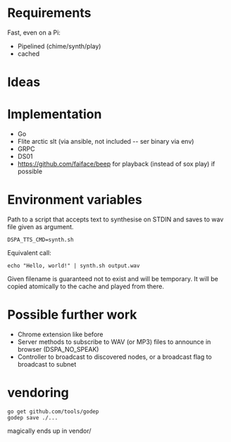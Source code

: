 # Requirements

Fast, even on a Pi:
* Pipelined (chime/synth/play)
* cached


# Ideas

# Implementation
* Go
* Flite arctic slt (via ansible, not included -- ser binary via env)
* GRPC
* DS01
* https://github.com/faiface/beep for playback (instead of sox play) if possible


# Environment variables
Path to a script that accepts text to synthesise on STDIN and saves to wav
file given as argument.
```
DSPA_TTS_CMD=synth.sh
```

Equivalent call:

```
echo "Hello, world!" | synth.sh output.wav

```
Given filename is guaranteed not to exist and will be temporary. It will be
copied atomically to the cache and played from there.


# Possible further work

* Chrome extension like before
* Server methods to subscribe to WAV (or MP3) files to announce in browser (DSPA_NO_SPEAK)
* Controller to broadcast to discovered nodes, or a broadcast flag to broadcast to subnet


# vendoring

```
go get github.com/tools/godep
godep save ./...
```

magically ends up in vendor/
